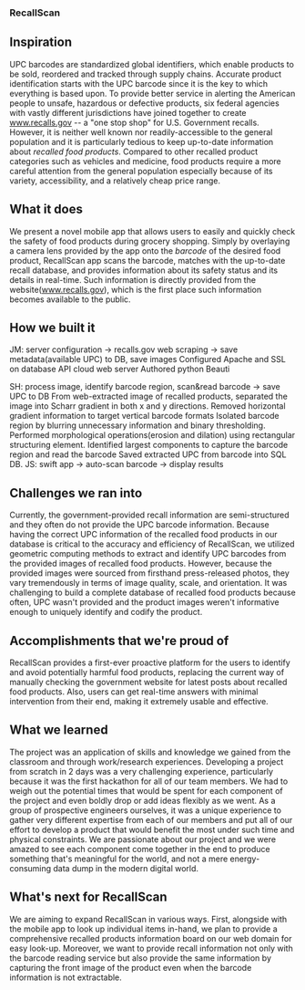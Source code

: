 ### RecallScan

## Inspiration
UPC barcodes are standardized global identifiers, which enable products to be sold, reordered and tracked through supply chains.  Accurate product identification starts with the UPC barcode since it is the key to which everything is based upon. To provide better service in alerting the American people to unsafe, hazardous or defective products, six federal agencies with vastly different jurisdictions have joined together to create www.recalls.gov -- a "one stop shop" for U.S. Government recalls.
However, it is neither well known nor readily-accessible to the general population and it is particularly tedious to keep up-to-date information about _recalled food products_. Compared to other recalled product categories such as vehicles and medicine, food products require a more careful attention from the general population especially because of its variety, accessibility, and a relatively cheap price range. 

## What it does
We present a novel mobile app that allows users to easily and quickly check the safety of food products during grocery shopping. Simply by overlaying a camera lens provided by the app onto the _barcode_ of the desired food product, RecallScan app scans the barcode, matches with the up-to-date recall database, and provides information about its safety status and its details in real-time. Such information is directly provided from the website(www.recalls.gov), which is the first place such information becomes available to the public.

## How we built it
JM: server configuration → recalls.gov web scraping → save metadata(available UPC) to DB, save images 
Configured Apache and SSL on database API cloud web server
Authored python Beauti




SH: process image, identify barcode region, scan&read barcode → save UPC to DB
From web-extracted image of recalled products, separated the image into Scharr gradient in both x and y directions.
Removed horizontal gradient information to target vertical barcode formats
Isolated barcode region by blurring unnecessary information and binary thresholding. 
Performed morphological operations(erosion and dilation) using rectangular structuring element.
Identified largest components to capture the barcode region and read the barcode
Saved extracted UPC from barcode into SQL DB.
JS: swift app → auto-scan barcode → display results



## Challenges we ran into
Currently, the government-provided recall information are semi-structured and they often do not provide the UPC barcode information. Because having the correct UPC information of the recalled food products in our database is critical to the accuracy and efficiency of RecallScan, we utilized geometric computing methods to extract and identify UPC barcodes from the provided images of recalled food products. However, because the provided images were sourced from firsthand press-released photos, they vary tremendously in terms of image quality, scale, and orientation. It was challenging to build a complete database of recalled food products because often, UPC wasn't provided and the product images weren't informative enough to uniquely identify and codify the product.

## Accomplishments that we're proud of
RecallScan provides a first-ever proactive platform for the users to identify and avoid potentially harmful food products, replacing the current way of manually checking the government website for latest posts about recalled food products. Also, users can get real-time answers with minimal intervention from their end, making it extremely usable and effective.

## What we learned
The project was an application of skills and knowledge we gained from the classroom and through work/research experiences. Developing a project from scratch in 2 days was a very challenging experience, particularly because it was the first hackathon for all of our team members. We had to weigh out the potential times that would be spent for each component of the project and even boldly drop or add ideas flexibly as we went. As a group of prospective engineers ourselves, it was a unique experience to gather very different expertise from each of our members and put all of our effort to develop a product that would benefit the most under such time and physical constraints. We are passionate about our project and we were amazed to see each component come together in the end to produce something that's meaningful for the world, and not a mere energy-consuming data dump in the modern digital world.

## What's next for RecallScan
We are aiming to expand RecallScan in various ways. First, alongside with the mobile app to look up individual items in-hand, we plan to provide a comprehensive recalled products information board on our web domain for easy look-up. Moreover, we want to provide recall information not only with the barcode reading service but also provide the same information by capturing the front image of the product even when the barcode information is not extractable.
